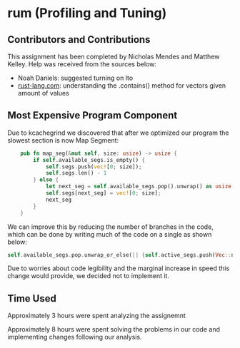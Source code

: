 # rum (Profiling and Tuning)

## Contributors and Contributions

This assignment has been completed by Nicholas Mendes and Matthew Kelley.
Help was received from the sources below:

* Noah Daniels: suggested turning on lto
* [rust-lang.com](https://www.rust-lang.org/): understanding the .contains() method for vectors
given amount of values

## Most Expensive Program Component
Due to kcachegrind we discovered that after we optimized our program the slowest section is now Map Segment:

```rust
    pub fn map_seg(&mut self, size: usize) -> usize {
        if self.available_segs.is_empty() {
            self.segs.push(vec![0; size]);
            self.segs.len() - 1
        } else {
            let next_seg = self.available_segs.pop().unwrap() as usize;
            self.segs[next_seg] = vec![0; size];
            next_seg
        }
    }
```
We can improve this by reducing the number of branches in the code, which can be done by writing much of the code on a single as shown below:

```rust
self.available_segs.pop.unwrap_or_else(|| {self.active_segs.push(Vec::new()); self.active_segs.len() - 1});
```
Due to worries about code legibility and the marginal increase in speed this change would provide, we decided not to implement it.

## Time Used

Approximately 3 hours were spent analyzing the assignemnt

Approximately 8 hours were spent solving the problems in our code and implementing changes following our analysis.
